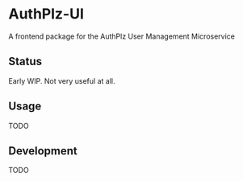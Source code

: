 # AuthPlz-UI

A frontend package for the AuthPlz User Management Microservice

## Status

Early WIP. Not very useful at all.

## Usage

TODO

## Development

TODO
